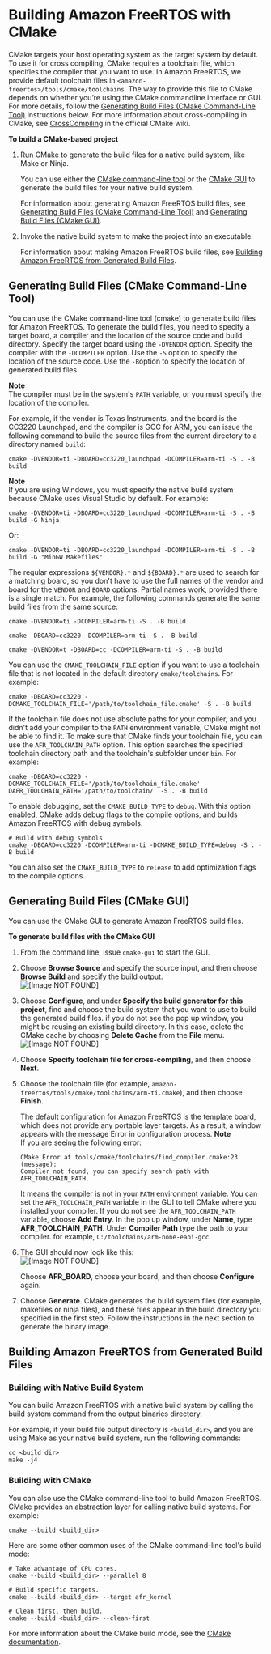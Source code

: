 # Building Amazon FreeRTOS with CMake<a name="building-cmake"></a>

CMake targets your host operating system as the target system by default\. To use it for cross compiling, CMake requires a toolchain file, which specifies the compiler that you want to use\. In Amazon FreeRTOS, we provide default toolchain files in `<amazon-freertos>/tools/cmake/toolchains`\. The way to provide this file to CMake depends on whether you’re using the CMake commandline interface or GUI\. For more details, follow the [Generating Build Files \(CMake Command\-Line Tool\)](#cmake-gen-cli) instructions below\. For more information about cross\-compiling in CMake, see [CrossCompiling](https://gitlab.kitware.com/cmake/community/wikis/doc/cmake/CrossCompiling) in the official CMake wiki\.

**To build a CMake\-based project**

1. Run CMake to generate the build files for a native build system, like Make or Ninja\.

   You can use either the [CMake command\-line tool](https://cmake.org/cmake/help/latest/manual/cmake.1.html) or the [CMake GUI](https://cmake.org/cmake/help/latest/manual/cmake-gui.1.html) to generate the build files for your native build system\.

   For information about generating Amazon FreeRTOS build files, see [Generating Build Files \(CMake Command\-Line Tool\)](#cmake-gen-cli) and [Generating Build Files \(CMake GUI\)](#cmake-gen-gui)\.

1. Invoke the native build system to make the project into an executable\.

   For information about making Amazon FreeRTOS build files, see [Building Amazon FreeRTOS from Generated Build Files](#cmake-build)\.

## Generating Build Files \(CMake Command\-Line Tool\)<a name="cmake-gen-cli"></a>

You can use the CMake command\-line tool \(cmake\) to generate build files for Amazon FreeRTOS\. To generate the build files, you need to specify a target board, a compiler and the location of the source code and build directory\. Specify the target board using the `-DVENDOR` option\. Specify the compiler with the `-DCOMPILER` option\. Use the `-S` option to specify the location of the source code\. Use the `-B`option to specify the location of generated build files\.

**Note**  
The compiler must be in the system's `PATH` variable, or you must specify the location of the compiler\.

For example, if the vendor is Texas Instruments, and the board is the CC3220 Launchpad, and the compiler is GCC for ARM, you can issue the following command to build the source files from the current directory to a directory named `build`:

```
cmake -DVENDOR=ti -DBOARD=cc3220_launchpad -DCOMPILER=arm-ti -S . -B build
```

**Note**  
If you are using Windows, you must specify the native build system because CMake uses Visual Studio by default\. For example:  

```
cmake -DVENDOR=ti -DBOARD=cc3220_launchpad -DCOMPILER=arm-ti -S . -B build -G Ninja
```
Or:  

```
cmake -DVENDOR=ti -DBOARD=cc3220_launchpad -DCOMPILER=arm-ti -S . -B build -G "MinGW Makefiles"
```

The regular expressions `${VENDOR}.*` and `${BOARD}.*` are used to search for a matching board, so you don't have to use the full names of the vendor and board for the `VENDOR` and `BOARD` options\. Partial names work, provided there is a single match\. For example, the following commands generate the same build files from the same source:

```
cmake -DVENDOR=ti -DCOMPILER=arm-ti -S . -B build
```

```
cmake -DBOARD=cc3220 -DCOMPILER=arm-ti -S . -B build
```

```
cmake -DVENDOR=t -DBOARD=cc -DCOMPILER=arm-ti -S . -B build
```

You can use the `CMAKE_TOOLCHAIN_FILE` option if you want to use a toolchain file that is not located in the default directory `cmake/toolchains`\. For example:

```
cmake -DBOARD=cc3220 -DCMAKE_TOOLCHAIN_FILE='/path/to/toolchain_file.cmake' -S . -B build
```

If the toolchain file does not use absolute paths for your compiler, and you didn't add your compiler to the `PATH` environment variable, CMake might not be able to find it\. To make sure that CMake finds your toolchain file, you can use the `AFR_TOOLCHAIN_PATH` option\. This option searches the specified toolchain directory path and the toolchain's subfolder under `bin`\. For example:

```
cmake -DBOARD=cc3220 -DCMAKE_TOOLCHAIN_FILE='/path/to/toolchain_file.cmake' -DAFR_TOOLCHAIN_PATH='/path/to/toolchain/' -S . -B build
```

To enable debugging, set the `CMAKE_BUILD_TYPE` to `debug`\. With this option enabled, CMake adds debug flags to the compile options, and builds Amazon FreeRTOS with debug symbols\.

```
# Build with debug symbols
cmake -DBOARD=cc3220 -DCOMPILER=arm-ti -DCMAKE_BUILD_TYPE=debug -S . -B build
```

You can also set the `CMAKE_BUILD_TYPE` to `release` to add optimization flags to the compile options\.

## Generating Build Files \(CMake GUI\)<a name="cmake-gen-gui"></a>

You can use the CMake GUI to generate Amazon FreeRTOS build files\.

**To generate build files with the CMake GUI**

1. From the command line, issue `cmake-gui` to start the GUI\.

1. Choose **Browse Source** and specify the source input, and then choose **Browse Build** and specify the build output\.  
![\[Image NOT FOUND\]](http://docs.aws.amazon.com/freertos/latest/userguide/images/cmake-gui1.png)

1. Choose **Configure**, and under **Specify the build generator for this project**, find and choose the build system that you want to use to build the generated build files\. if you do not see the pop up window, you might be reusing an existing build directory\. In this case, delete the CMake cache by choosing **Delete Cache** from the **File** menu\.  
![\[Image NOT FOUND\]](http://docs.aws.amazon.com/freertos/latest/userguide/images/cmake-gui2.png)

1. Choose **Specify toolchain file for cross\-compiling**, and then choose **Next**\.

1. Choose the toolchain file \(for example, `amazon-freertos/tools/cmake/toolchains/arm-ti.cmake`\), and then choose **Finish**\.

   The default configuration for Amazon FreeRTOS is the template board, which does not provide any portable layer targets\. As a result, a window appears with the message Error in configuration process\.
**Note**  
If you are seeing the following error:  

   ```
   CMake Error at tools/cmake/toolchains/find_compiler.cmake:23 (message):
   Compiler not found, you can specify search path with AFR_TOOLCHAIN_PATH.
   ```

   It means the compiler is not in your `PATH` environment variable\. You can set the `AFR_TOOLCHAIN_PATH` variable in the GUI to tell CMake where you installed your compiler\. If you do not see the `AFR_TOOLCHAIN_PATH` variable, choose **Add Entry**\. In the pop up window, under **Name**, type **AFR\_TOOLCHAIN\_PATH**\. Under **Compiler Path** type the path to your compiler\. for example, `C:/toolchains/arm-none-eabi-gcc`\.

1. The GUI should now look like this:  
![\[Image NOT FOUND\]](http://docs.aws.amazon.com/freertos/latest/userguide/images/cmake-gui3.png)

   Choose **AFR\_BOARD**, choose your board, and then choose **Configure** again\.

1. Choose **Generate**\. CMake generates the build system files \(for example, makefiles or ninja files\), and these files appear in the build directory you specified in the first step\. Follow the instructions in the next section to generate the binary image\.

## Building Amazon FreeRTOS from Generated Build Files<a name="cmake-build"></a>

### Building with Native Build System<a name="gsg-cmake-native"></a>

You can build Amazon FreeRTOS with a native build system by calling the build system command from the output binaries directory\.

For example, if your build file output directory is `<build_dir>`, and you are using Make as your native build system, run the following commands:

```
cd <build_dir>
make -j4
```

### Building with CMake<a name="gsg-cmake-build"></a>

You can also use the CMake command\-line tool to build Amazon FreeRTOS\. CMake provides an abstraction layer for calling native build systems\. For example:

```
cmake --build <build_dir>
```

Here are some other common uses of the CMake command\-line tool's build mode:

```
# Take advantage of CPU cores.
cmake --build <build_dir> --parallel 8
```

```
# Build specific targets.
cmake --build <build_dir> --target afr_kernel
```

```
# Clean first, then build.
cmake --build <build_dir> --clean-first
```

For more information about the CMake build mode, see the [CMake documentation](https://cmake.org/cmake/help/latest/manual/cmake.1.html#build-tool-mode)\.